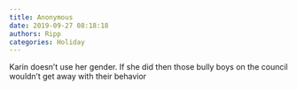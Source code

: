 ```yaml
---
title: Anonymous
date: 2019-09-27 08:18:18
authors: Ripp
categories: Holiday
---
```


 Karin doesn’t use her gender. If she did then those bully boys on the council wouldn’t get away with their behavior